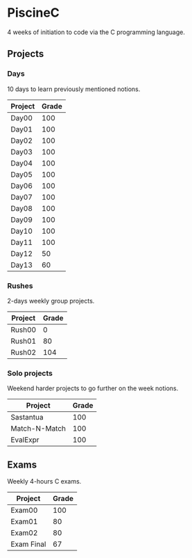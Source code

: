 # PiscineC
4 weeks of initiation to code via the C programming language.

## Projects
### Days
10 days to learn previously mentioned notions.

| Project | Grade |
|---------|-------|
| Day00   | 100   |
| Day01   | 100   |
| Day02   | 100   |
| Day03   | 100   |
| Day04   | 100   |
| Day05   | 100   |
| Day06   | 100   |
| Day07   | 100   |
| Day08   | 100   |
| Day09   | 100   |
| Day10   | 100   |
| Day11   | 100   |
| Day12   | 50    |
| Day13   | 60    |

### Rushes
2-days weekly group projects.

| Project | Grade |
|---------|-------|
| Rush00  | 0     |
| Rush01  | 80    |
| Rush02  | 104   |

### Solo projects
Weekend harder projects to go further on the week notions.

| Project       | Grade |
|---------------|-------|
| Sastantua     | 100   |
| Match-N-Match | 100   |
| EvalExpr      | 100   |

## Exams
Weekly 4-hours C exams.

| Project    | Grade |
|------------|-------|
| Exam00     | 100   |
| Exam01     | 80    |
| Exam02     | 80    |
| Exam Final | 67    |
